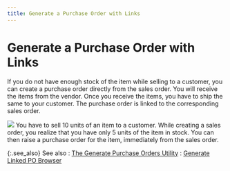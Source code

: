 ```yaml
---
title: Generate a Purchase Order with Links
---
```


# Generate a Purchase Order with Links


If you do not have enough stock of the item while selling to a customer,  you can create a purchase order directly from the sales order. You will  receive the items from the vendor. Once you receive the items, you have  to ship the same to your customer. The purchase order is linked to the  corresponding sales order.


![]({{site.sp_baseurl}}/img/example.gif) You  have to sell 10 units of an item to a customer. While creating a sales  order, you realize that you have only 5 units of the item in stock. You  can then raise a purchase order for the item, immediately from the sales  order.


{:.see_also}
See also
: [The  Generate Purchase Orders Utility]({{site.sp_baseurl}}/sales-docs/sales-orders/so-proc/gen-po-util/the_generate_drop_ship_order_utility_sales_contents.html)
: [Generate  Linked PO Browser]({{site.sp_baseurl}}/sales-docs/sales-orders/so-proc/gen-po-util/gen-po-links/generate-linked-po-browser/generate_linked_po_browser_sales.html)
